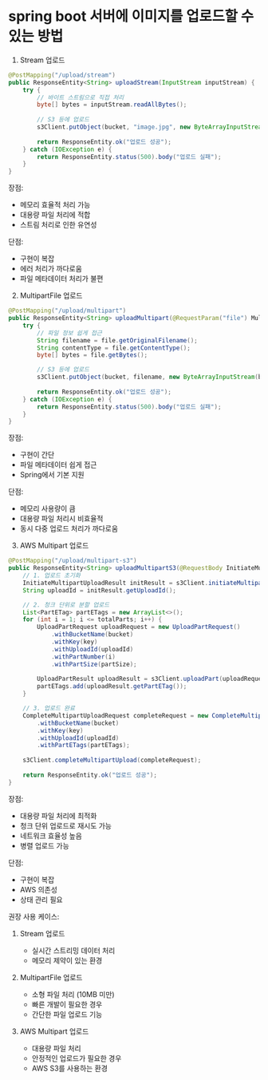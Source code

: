 # spring boot 서버에 이미지를 업로드할 수 있는 방법

1. Stream 업로드
```java
@PostMapping("/upload/stream")
public ResponseEntity<String> uploadStream(InputStream inputStream) {
    try {
        // 바이트 스트림으로 직접 처리
        byte[] bytes = inputStream.readAllBytes();
        
        // S3 등에 업로드
        s3Client.putObject(bucket, "image.jpg", new ByteArrayInputStream(bytes), metadata);
        
        return ResponseEntity.ok("업로드 성공");
    } catch (IOException e) {
        return ResponseEntity.status(500).body("업로드 실패");
    }
}
```
장점:
- 메모리 효율적 처리 가능
- 대용량 파일 처리에 적합
- 스트림 처리로 인한 유연성

단점:
- 구현이 복잡
- 에러 처리가 까다로움
- 파일 메타데이터 처리가 불편

2. MultipartFile 업로드
```java
@PostMapping("/upload/multipart")
public ResponseEntity<String> uploadMultipart(@RequestParam("file") MultipartFile file) {
    try {
        // 파일 정보 쉽게 접근
        String filename = file.getOriginalFilename();
        String contentType = file.getContentType();
        byte[] bytes = file.getBytes();

        // S3 등에 업로드
        s3Client.putObject(bucket, filename, new ByteArrayInputStream(bytes), metadata);
        
        return ResponseEntity.ok("업로드 성공");
    } catch (IOException e) {
        return ResponseEntity.status(500).body("업로드 실패");
    }
}
```
장점:
- 구현이 간단
- 파일 메타데이터 쉽게 접근
- Spring에서 기본 지원

단점:
- 메모리 사용량이 큼
- 대용량 파일 처리시 비효율적
- 동시 다중 업로드 처리가 까다로움

3. AWS Multipart 업로드
```java
@PostMapping("/upload/multipart-s3")
public ResponseEntity<String> uploadMultipartS3(@RequestBody InitiateMultipartUploadRequest request) {
    // 1. 업로드 초기화
    InitiateMultipartUploadResult initResult = s3Client.initiateMultipartUpload(request);
    String uploadId = initResult.getUploadId();

    // 2. 청크 단위로 분할 업로드
    List<PartETag> partETags = new ArrayList<>();
    for (int i = 1; i <= totalParts; i++) {
        UploadPartRequest uploadRequest = new UploadPartRequest()
            .withBucketName(bucket)
            .withKey(key)
            .withUploadId(uploadId)
            .withPartNumber(i)
            .withPartSize(partSize);
            
        UploadPartResult uploadResult = s3Client.uploadPart(uploadRequest);
        partETags.add(uploadResult.getPartETag());
    }

    // 3. 업로드 완료
    CompleteMultipartUploadRequest completeRequest = new CompleteMultipartUploadRequest()
        .withBucketName(bucket)
        .withKey(key)
        .withUploadId(uploadId)
        .withPartETags(partETags);
        
    s3Client.completeMultipartUpload(completeRequest);
    
    return ResponseEntity.ok("업로드 성공");
}
```
장점:
- 대용량 파일 처리에 최적화
- 청크 단위 업로드로 재시도 가능
- 네트워크 효율성 높음
- 병렬 업로드 가능

단점:
- 구현이 복잡
- AWS 의존성
- 상태 관리 필요

권장 사용 케이스:
1. Stream 업로드
   - 실시간 스트리밍 데이터 처리
   - 메모리 제약이 있는 환경
   
2. MultipartFile 업로드
   - 소형 파일 처리 (10MB 미만)
   - 빠른 개발이 필요한 경우
   - 간단한 파일 업로드 기능

3. AWS Multipart 업로드
   - 대용량 파일 처리
   - 안정적인 업로드가 필요한 경우
   - AWS S3를 사용하는 환경